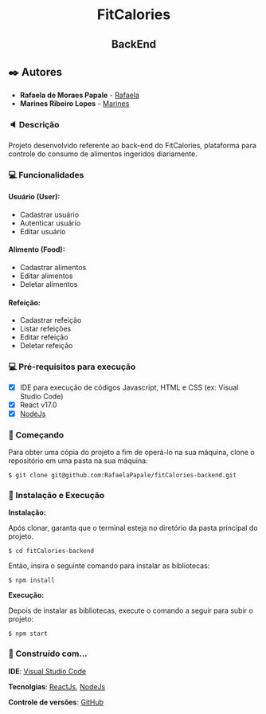 <h1 align="center">FitCalories</h1>
<h2 align="center">BackEnd</h2>


## ✒️ Autores

* **Rafaela de Moraes Papale** - [Rafaela](https://github.com/RafaelaPapale)
* **Marines Ribeiro Lopes** - [Marines](https://github.com/Marines10)

### :speaker: Descrição
  Projeto desenvolvido referente ao back-end do FitCalories, plataforma para controle do consumo de alimentos ingeridos diariamente.
</p>

### 💻 Funcionalidades
#### Usuário (User):
- Cadastrar usuário
- Autenticar usuário
- Editar usuário

#### Alimento (Food):
- Cadastrar alimentos
- Editar alimentos
- Deletar alimentos

#### Refeição:
- Cadastrar refeição
- Listar refeições
- Editar refeição
- Deletar refeição

### :computer: Pré-requisitos para execução
- [x] IDE para execução de códigos Javascript, HTML e CSS (ex: Visual Studio Code)
- [x] React v17.0
- [x] [NodeJs](https://nodejs.org/en/)
### :rocket: Começando
<p>Para obter uma cópia do projeto a fim de operá-lo na sua máquina, clone o repositório em uma pasta na sua máquina:</p>

```
$ git clone git@github.com:RafaelaPapale/fitCalories-backend.git
```
### :wrench: Instalação e Execução

**Instalação:**
<p>Após clonar, garanta que o terminal esteja no diretório da pasta principal do projeto.</p>

```
$ cd fitCalories-backend
```

<p>Então, insira o seguinte comando para instalar as bibliotecas:</p>

```
$ npm install
```

**Execução:**
<p>Depois de instalar as bibliotecas, execute o comando a seguir para subir o projeto:</p>

```
$ npm start
```
### :hammer: Construído com...

**IDE**: [Visual Studio Code](https://code.visualstudio.com/)

**Tecnolgias**: [ReactJs](https://pt-br.reactjs.org/), [NodeJs](https://nodejs.org/en/)

**Controle de versões**: [GitHub](https://github.com/)